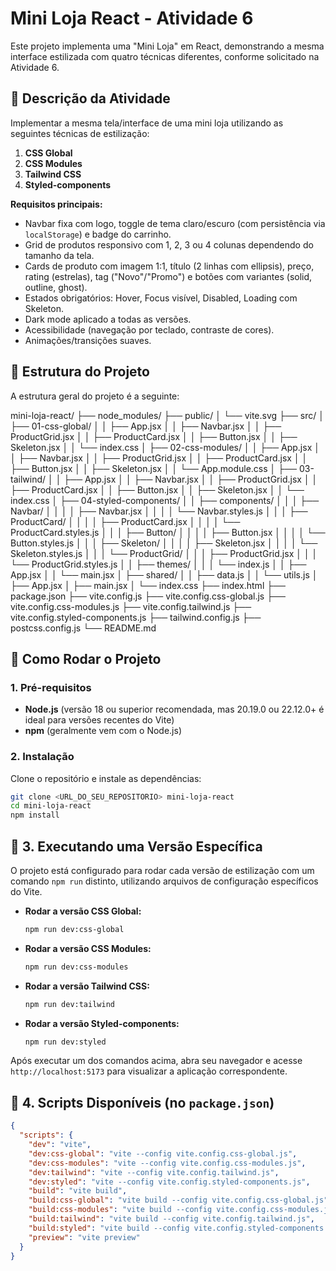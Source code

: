 # Mini Loja React - Atividade 6

Este projeto implementa uma "Mini Loja" em React, demonstrando a mesma interface estilizada com quatro técnicas diferentes, conforme solicitado na Atividade 6.

## 🧾 Descrição da Atividade

Implementar a mesma tela/interface de uma mini loja utilizando as seguintes técnicas de estilização:

1.  **CSS Global**
2.  **CSS Modules**
3.  **Tailwind CSS**
4.  **Styled-components**

**Requisitos principais:**

- Navbar fixa com logo, toggle de tema claro/escuro (com persistência via `localStorage`) e badge do carrinho.
- Grid de produtos responsivo com 1, 2, 3 ou 4 colunas dependendo do tamanho da tela.
- Cards de produto com imagem 1:1, título (2 linhas com ellipsis), preço, rating (estrelas), tag ("Novo"/"Promo") e botões com variantes (solid, outline, ghost).
- Estados obrigatórios: Hover, Focus visível, Disabled, Loading com Skeleton.
- Dark mode aplicado a todas as versões.
- Acessibilidade (navegação por teclado, contraste de cores).
- Animações/transições suaves.

## 📁 Estrutura do Projeto

A estrutura geral do projeto é a seguinte:

mini-loja-react/
├── node_modules/
├── public/
│ └── vite.svg
├── src/
│ ├── 01-css-global/
│ │ ├── App.jsx
│ │ ├── Navbar.jsx
│ │ ├── ProductGrid.jsx
│ │ ├── ProductCard.jsx
│ │ ├── Button.jsx
│ │ ├── Skeleton.jsx
│ │ └── index.css
│ ├── 02-css-modules/
│ │ ├── App.jsx
│ │ ├── Navbar.jsx
│ │ ├── ProductGrid.jsx
│ │ ├── ProductCard.jsx
│ │ ├── Button.jsx
│ │ ├── Skeleton.jsx
│ │ └── App.module.css
│ ├── 03-tailwind/
│ │ ├── App.jsx
│ │ ├── Navbar.jsx
│ │ ├── ProductGrid.jsx
│ │ ├── ProductCard.jsx
│ │ ├── Button.jsx
│ │ ├── Skeleton.jsx
│ │ └── index.css
│ ├── 04-styled-components/
│ │ ├── components/
│ │ │ ├── Navbar/
│ │ │ │ ├── Navbar.jsx
│ │ │ │ └── Navbar.styles.js
│ │ │ ├── ProductCard/
│ │ │ │ ├── ProductCard.jsx
│ │ │ │ └── ProductCard.styles.js
│ │ │ ├── Button/
│ │ │ │ ├── Button.jsx
│ │ │ │ └── Button.styles.js
│ │ │ ├── Skeleton/
│ │ │ │ ├── Skeleton.jsx
│ │ │ │ └── Skeleton.styles.js
│ │ │ └── ProductGrid/
│ │ │ ├── ProductGrid.jsx
│ │ │ └── ProductGrid.styles.js
│ │ ├── themes/
│ │ │ └── index.js
│ │ ├── App.jsx
│ │ └── main.jsx
│ ├── shared/
│ │ ├── data.js
│ │ └── utils.js
│ ├── App.jsx
│ ├── main.jsx
│ └── index.css
├── index.html
├── package.json
├── vite.config.js
├── vite.config.css-global.js
├── vite.config.css-modules.js
├── vite.config.tailwind.js
├── vite.config.styled-components.js
├── tailwind.config.js
├── postcss.config.js
└── README.md

## 🚀 Como Rodar o Projeto

### 1. Pré-requisitos

- **Node.js** (versão 18 ou superior recomendada, mas 20.19.0 ou 22.12.0+ é ideal para versões recentes do Vite)
- **npm** (geralmente vem com o Node.js)

### 2. Instalação

Clone o repositório e instale as dependências:

```bash
git clone <URL_DO_SEU_REPOSITORIO> mini-loja-react
cd mini-loja-react
npm install
```

## 🚀 3. Executando uma Versão Específica

O projeto está configurado para rodar cada versão de estilização com um comando `npm run` distinto, utilizando arquivos de configuração específicos do Vite.

- **Rodar a versão CSS Global:**
  ```bash
  npm run dev:css-global
  ```
- **Rodar a versão CSS Modules:**
  ```bash
  npm run dev:css-modules
  ```
- **Rodar a versão Tailwind CSS:**
  ```bash
  npm run dev:tailwind
  ```
- **Rodar a versão Styled-components:**
  ```bash
  npm run dev:styled
  ```

Após executar um dos comandos acima, abra seu navegador e acesse `http://localhost:5173` para visualizar a aplicação correspondente.

## 📜 4. Scripts Disponíveis (no `package.json`)

```json
{
  "scripts": {
    "dev": "vite",
    "dev:css-global": "vite --config vite.config.css-global.js",
    "dev:css-modules": "vite --config vite.config.css-modules.js",
    "dev:tailwind": "vite --config vite.config.tailwind.js",
    "dev:styled": "vite --config vite.config.styled-components.js",
    "build": "vite build",
    "build:css-global": "vite build --config vite.config.css-global.js",
    "build:css-modules": "vite build --config vite.config.css-modules.js",
    "build:tailwind": "vite build --config vite.config.tailwind.js",
    "build:styled": "vite build --config vite.config.styled-components.js",
    "preview": "vite preview"
  }
}
```
